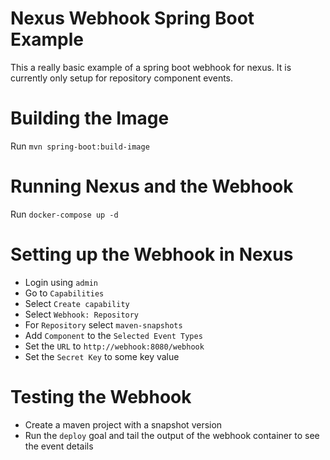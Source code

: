 # Nexus Webhook Spring Boot Example
This a really basic example of a spring boot webhook for nexus.
It is currently only setup for repository component events.

# Building the Image
Run `mvn spring-boot:build-image`

# Running Nexus and the Webhook
Run `docker-compose up -d`

# Setting up the Webhook in Nexus
* Login using `admin`
* Go to `Capabilities`
* Select `Create capability`
* Select `Webhook: Repository`
* For `Repository` select `maven-snapshots`
* Add `Component` to the `Selected Event Types`
* Set the `URL` to `http://webhook:8080/webhook`
* Set the `Secret Key` to some key value

# Testing the Webhook
* Create a maven project with a snapshot version
* Run the `deploy` goal and tail the output of the webhook container to see the event details